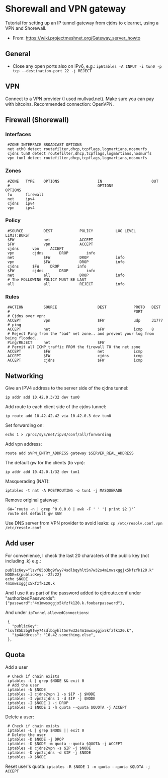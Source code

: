 # Shorewall and VPN gateway
Tutorial for setting up an IP tunnel gateway from cjdns to clearnet, using a VPN and Shorewall.

* From: https://wiki.projectmeshnet.org/Gateway_server_howto

## General
* Close any open ports also on IPv6, e.g.:
 `ip6tables -A INPUT -i tun0 -p tcp --destination-port 22 -j REJECT`

## VPN
Connect to a VPN provider (I used mullvad.net). Make sure you can pay with bitcoins. Recommended connection: OpenVPN.

## Firewall (Shorewall)
### Interfaces
```
 #ZONE INTERFACE BROADCAST OPTIONS
 net eth0 detect routefilter,dhcp,tcpflags,logmartians,nosmurfs
 cjdns tun0 detect routefilter,dhcp,tcpflags,logmartians,nosmurfs
 vpn tun1 detect routefilter,dhcp,tcpflags,logmartians,nosmurfs
```
### Zones
```
 #ZONE   TYPE    OPTIONS                 IN                      OUT
 #                                       OPTIONS                 OPTIONS
 fw      firewall
 net     ipv4
 cjdns   ipv4
 vpn     ipv4
```
### Policy
```
 #SOURCE         DEST            POLICY          LOG LEVEL       LIMIT:BURST
 $FW             net             ACCEPT
 $FW             vpn             ACCEPT
 cjdns		vpn		ACCEPT
 vpn		cjdns		DROP		info
 net             $FW             DROP            info
 vpn             $FW             DROP            info
 cjdns		$FW		DROP		info
 $FW		cjdns		DROP		info
 net             all             DROP            info
 # The FOLLOWING POLICY MUST BE LAST
 all             all             REJECT          info
```
### Rules
```
 #ACTION         SOURCE                  DEST            PROTO   DEST
 #                                                       PORT
 # Cjdns over vpn:
 ACCEPT          vpn                     $FW             udp     31777
 # ping
 ACCEPT          net                     $FW             icmp    8
 # Reject Ping from the "bad" net zone.. and prevent your log from being flooded..
 Ping/REJECT     net                     $FW
 # Permit all ICMP traffic FROM the firewall TO the net zone
 ACCEPT          $FW                     net             icmp
 ACCEPT          $FW                     cjdns           icmp
 ACCEPT          cjdns                   $FW             icmp
```
## Networking
Give an IPV4 address to the server side of the cjdns tunnel:

 `ip addr add 10.42.0.3/32 dev tun0`

Add route to each client side of the cjdns tunnel:

 `ip route add 10.42.42.42 via 10.42.0.3 dev tun0`

Set forwarding on:

 `echo 1 > /proc/sys/net/ipv4/conf/all/forwarding`

Add vpn address:

 `route add $VPN_ENTRY_ADDRESS gateway $SERVER_REAL_ADDRESS`

The default gw for the clients (to vpn):

 `ip addr add 10.42.0.1/32 dev tun1`

Masquerading (NAT):

 `iptables -t nat -A POSTROUTING -o tun1 -j MASQUERADE`

Remove original gateway:
```
 GW=`route -n | grep ^0.0.0.0 | awk -F ' ' '{ print $2 }'`
 route del default gw $GW
```
Use DNS server from VPN provider to avoid leaks:
 `cp /etc/resolv.conf.vpn /etc/resolv.conf`

## Add user


For convenience, I check the last 20 characters of the public key (not including .k) e.g.:
 ```
 publicKey="lsvf85b3bg9fwy74sdlbqyhlt5n7w32s4m1mwsxggjx5kfzfk120.k"
 NODE=${publicKey: -22:22}
 echo $NODE
 4m1mwsxggjx5kfzfk120.k
```
And I use it as part of the password added to cjdroute.conf under "authorizedPasswords":
 `{"password":"4m1mwsxggjx5kfzfk120.k.foobarpassword"},`

And under `ipTunnel` `allowedConnections`:
```
 {
   "publicKey": "lsvf85b3bg9fwy74sdlbqyhlt5n7w32s4m1mwsxggjx5kfzfk120.k",
   "ip4Address": "10.42.something.else",
 },
```
## Quota

Add a user
```
 # Check if chain exists
 iptables -L | grep $NODE && exit 0
 # Add the user
 iptables -N $NODE
 iptables -I cjdns2vpn 1 -s $IP -j $NODE
 iptables -I vpn2cjdns 1 -d $IP -j $NODE
 iptables -I $NODE 1 -j DROP
 iptables -I $NODE 1 -m quota --quota $QUOTA -j ACCEPT
```
Delete a user:
```
 # Check if chain exists
 iptables -L | grep $NODE || exit 0
 # Delete the user
 iptables -D $NODE -j DROP
 iptables -D $NODE -m quota --quota $QUOTA -j ACCEPT
 iptables -D cjdns2vpn -s $IP -j $NODE
 iptables -D vpn2cjdns -d $IP -j $NODE
 iptables -X $NODE
```
Reset user's quota:
 `iptables -R $NODE 1 -m quota --quota $QUOTA -j ACCEPT`
